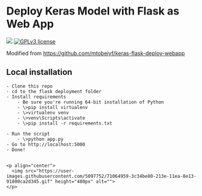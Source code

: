# Deploy Keras Model with Flask as Web App

[![](https://img.shields.io/badge/python-3.5%2B-green.svg)]()
[![GPLv3 license](https://img.shields.io/badge/License-GPLv3-blue.svg)](http://perso.crans.org/besson/LICENSE.html)

Modified from https://github.com/mtobeiyf/keras-flask-deploy-webapp

## Local installation
```
- Clone this repo 
- cd to the flask deployment folder
- Install requirements
    - Be sure you're running 64-bit installation of Python
	- \>pip install virtualenv
	- \>virtualenv venv
	- \>venv\Scripts\activate
	- \>pip install -r requirements.txt
	
- Run the script
    - \>python app.py
- Go to http://localhost:5000
- Done!


<p align="center">
  <img src="https://user-images.githubusercontent.com/5097752/71064959-3c34be80-213e-11ea-8e13-91800ca2d345.gif" height="480px" alt="">
</p>

